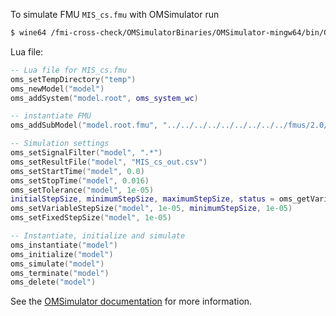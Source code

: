 To simulate FMU `MIS_cs.fmu` with OMSimulator run
```bash
$ wine64 /fmi-cross-check/OMSimulatorBinaries/OMSimulator-mingw64/bin/OMSimulator.exe --stripRoot=true --skipCSVHeader=true --addParametersToCSV=true --intervals=500 --suppressPath=true --timeout=60 MIS_cs.lua
```

Lua file:
```lua
-- Lua file for MIS_cs.fmu
oms_setTempDirectory("temp")
oms_newModel("model")
oms_addSystem("model.root", oms_system_wc)

-- instantiate FMU
oms_addSubModel("model.root.fmu", "../../../../../../../../../fmus/2.0/cs/win64/AMESim/15/MIS_cs/MIS_cs.fmu")

-- Simulation settings
oms_setSignalFilter("model", ".*")
oms_setResultFile("model", "MIS_cs_out.csv")
oms_setStartTime("model", 0.0)
oms_setStopTime("model", 0.016)
oms_setTolerance("model", 1e-05)
initialStepSize, minimumStepSize, maximumStepSize, status = oms_getVariableStepSize("model")
oms_setVariableStepSize("model", 1e-05, minimumStepSize, 1e-05)
oms_setFixedStepSize("model", 1e-05)

-- Instantiate, initialize and simulate
oms_instantiate("model")
oms_initialize("model")
oms_simulate("model")
oms_terminate("model")
oms_delete("model")
```

See the [OMSimulator documentation](https://openmodelica.org/doc/OMSimulator/master/html/index.html) for more information.